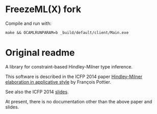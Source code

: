 FreezeML(X) fork
================

Compile and run with:

```
make && OCAMLRUNPARAM=b _build/default/client/Main.exe
```


Original readme
===============

A library for constraint-based Hindley-Milner type inference.

This software is described in the ICFP 2014 paper
[Hindley-Milner elaboration in applicative style](http://gallium.inria.fr/~fpottier/publis/fpottier-elaboration.pdf)
by François Pottier.

See also the ICFP 2014 [slides](http://gallium.inria.fr/~fpottier/slides/fpottier-2014-09-icfp.pdf).

At present, there is no documentation other than the above paper and slides.
